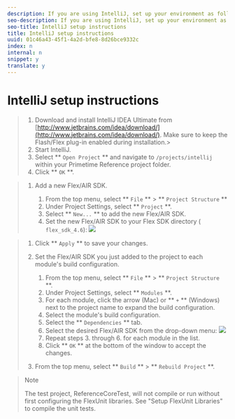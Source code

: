 ```yaml
---
description: If you are using IntelliJ, set up your environment as follows.
seo-description: If you are using IntelliJ, set up your environment as follows.
seo-title: IntelliJ setup instructions
title: IntelliJ setup instructions
uuid: 01c46a43-45f1-4a2d-bfe8-8d26bce9332c
index: n
internal: n
snippet: y
translate: y
---
```


# IntelliJ setup instructions


>1. Download and install IntelliJ IDEA Ultimate from [http://www.jetbrains.com/idea/download/](http://www.jetbrains.com/idea/download/).
>   Make sure to keep the Flash/Flex plug-in enabled during installation.>
>1. Start IntelliJ.
>1. Select ** `Open Project` ** and navigate to `/projects/intellij` within your Primetime Reference project folder.
>1. Click ** `OK` **.

>1. Add a new Flex/AIR SDK.
>    
>    1. From the top menu, select ** `File` ** &gt; ** `Project Structure` **
>    1. Under Project Settings, select ** `Project` **.
>    1. Select ** `New...` ** to add the new Flex/AIR SDK.
>    1. Set the new Flex/AIR SDK to your Flex SDK directory ( `flex_sdk_4.6`): <a id="fig_dlh_jrz_zn"></a> ![](images/psdk_hls_ref_intelliJ-Project-Structure1.png) 

>    1. Click ** `Apply` ** to save your changes.
>    
>1. Set the Flex/AIR SDK you just added to the project to each module's build configuration.
>    
>    1. From the top menu, select ** `File` ** &gt; ** `Project Structure` **.
>    1. Under Project Settings, select ** `Modules` **.
>    1. For each module, click the arrow (Mac) or ** `+` ** (Windows) next to the project name to expand the build configuration.
>    1. Select the module's build configuration.
>    1. Select the ** `Dependencies` ** tab.
>    1. Select the desired Flex/AIR SDK from the drop-down menu: <a id="fig_tms_srz_zn"></a> ![](images/psdk_hls_ref_intelliJ-Project-Structure-Dependencies1.png)
>    1. Repeat steps 3. through 6. for each module in the list.
>    1. Click ** `OK` ** at the bottom of the window to accept the changes.
>    
>1. From the top menu, select ** `Build` ** &gt; ** `Rebuild Project` **.

>   >[!NOTE]
>   >
>   >The test project, ReferenceCoreTest, will not compile or run without first configuring the FlexUnit libraries. See "Setup FlexUnit Libraries" to compile the unit tests.
>
